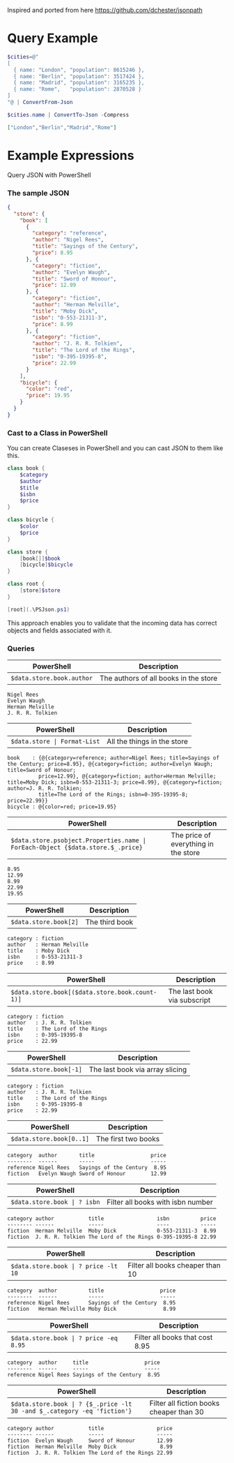 Inspired and ported from here https://github.com/dchester/jsonpath

# Query Example

```powershell
$cities=@"
[
  { name: "London", "population": 8615246 },
  { name: "Berlin", "population": 3517424 },
  { name: "Madrid", "population": 3165235 },
  { name: "Rome",   "population": 2870528 }
]
"@ | ConvertFrom-Json

$cities.name | ConvertTo-Json -Compress
```

```json
["London","Berlin","Madrid","Rome"]
```

# Example Expressions
Query JSON with PowerShell

### The sample JSON

```json
{
  "store": {
    "book": [ 
      {
        "category": "reference",
        "author": "Nigel Rees",
        "title": "Sayings of the Century",
        "price": 8.95
      }, {
        "category": "fiction",
        "author": "Evelyn Waugh",
        "title": "Sword of Honour",
        "price": 12.99
      }, {
        "category": "fiction",
        "author": "Herman Melville",
        "title": "Moby Dick",
        "isbn": "0-553-21311-3",
        "price": 8.99
      }, {
        "category": "fiction",
        "author": "J. R. R. Tolkien",
        "title": "The Lord of the Rings",
        "isbn": "0-395-19395-8",
        "price": 22.99
      }
    ],
    "bicycle": {
      "color": "red",
      "price": 19.95
    }
  }
}
```
### Cast to a Class in PowerShell
You can create Claseses in PowerShell and you can cast JSON to them like this.

```powershell
class book {
    $category
    $author
    $title
    $isbn
    $price
}

class bicycle {
    $color
    $price
}

class store {
    [book[]]$book
    [bicycle]$bicycle
}

class root {
    [store]$store
}

[root](.\PSJson.ps1)
```
This approach enables you to validate that the incoming data has correct objects and fields associated with it.

### Queries

| PowerShell | Description |
| --- | --- |
| `$data.store.book.author` | The authors of all books in the store |

```
Nigel Rees
Evelyn Waugh
Herman Melville
J. R. R. Tolkien
```

| PowerShell | Description |
| --- | --- |
| `$data.store \| Format-List` | All the things in the store |

```
book    : {@{category=reference; author=Nigel Rees; title=Sayings of the Century; price=8.95}, @{category=fiction; author=Evelyn Waugh; title=Sword of Honour; 
          price=12.99}, @{category=fiction; author=Herman Melville; title=Moby Dick; isbn=0-553-21311-3; price=8.99}, @{category=fiction; author=J. R. R. Tolkien; 
          title=The Lord of the Rings; isbn=0-395-19395-8; price=22.99}}
bicycle : @{color=red; price=19.95}
```

| PowerShell | Description |
| --- | --- |
| `$data.store.psobject.Properties.name \| ForEach-Object {$data.store.$_.price} ` | The price of everything in the store |

```
8.95
12.99
8.99
22.99
19.95
```

| PowerShell | Description |
| --- | --- |
| `$data.store.book[2]` | The third book |

```
category : fiction
author   : Herman Melville
title    : Moby Dick
isbn     : 0-553-21311-3
price    : 8.99
```

| PowerShell | Description |
| --- | --- |
| `$data.store.book[($data.store.book.count-1)] ` | The last book via subscript |

```
category : fiction
author   : J. R. R. Tolkien
title    : The Lord of the Rings
isbn     : 0-395-19395-8
price    : 22.99
```

| PowerShell | Description |
| --- | --- |
| `$data.store.book[-1]` | The last book via array slicing |

```
category : fiction
author   : J. R. R. Tolkien
title    : The Lord of the Rings
isbn     : 0-395-19395-8
price    : 22.99
```

| PowerShell | Description |
| --- | --- |
| `$data.store.book[0..1]` | The first two books |

```
category  author       title                  price
--------  ------       -----                  -----
reference Nigel Rees   Sayings of the Century  8.95
fiction   Evelyn Waugh Sword of Honour        12.99
```

| PowerShell | Description |
| --- | --- |
| `$data.store.book \| ? isbn` | Filter all books with isbn number |

```
category author           title                 isbn          price
-------- ------           -----                 ----          -----
fiction  Herman Melville  Moby Dick             0-553-21311-3  8.99
fiction  J. R. R. Tolkien The Lord of the Rings 0-395-19395-8 22.99
```

| PowerShell | Description |
| --- | --- |
| `$data.store.book \| ? price -lt 10` | Filter all books cheaper than 10 |

```
category  author          title                  price
--------  ------          -----                  -----
reference Nigel Rees      Sayings of the Century  8.95
fiction   Herman Melville Moby Dick               8.99
```

| PowerShell | Description |
| --- | --- |
| `$data.store.book \| ? price -eq 8.95` | Filter all books that cost 8.95 |

```
category  author     title                  price
--------  ------     -----                  -----
reference Nigel Rees Sayings of the Century  8.95
```

| PowerShell | Description |
| --- | --- |
| `$data.store.book \| ? {$_.price -lt 30 -and $_.category -eq 'fiction'}` | Filter all fiction books cheaper than 30 |

```
category author           title                 price
-------- ------           -----                 -----
fiction  Evelyn Waugh     Sword of Honour       12.99
fiction  Herman Melville  Moby Dick              8.99
fiction  J. R. R. Tolkien The Lord of the Rings 22.99
```
